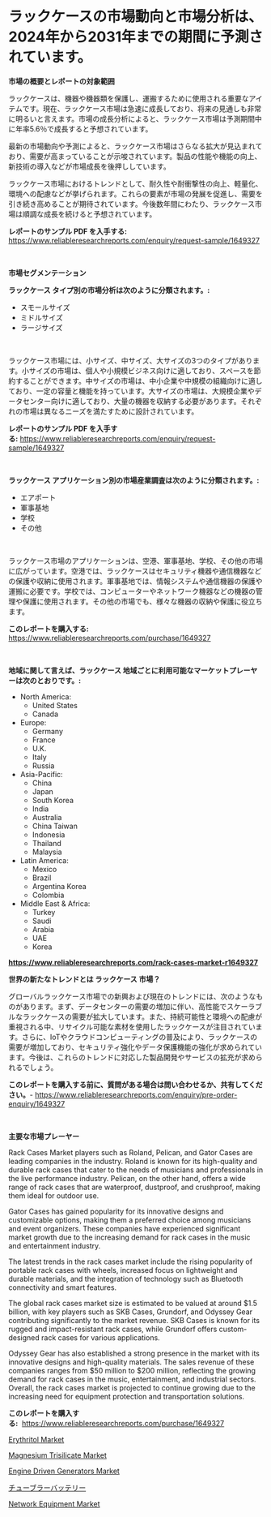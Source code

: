 <p><h1>ラックケースの市場動向と市場分析は、2024年から2031年までの期間に予測されています。</h1></p><p><strong>市場の概要とレポートの対象範囲</strong></p>
<p><p>ラックケースは、機器や機器類を保護し、運搬するために使用される重要なアイテムです。現在、ラックケース市場は急速に成長しており、将来の見通しも非常に明るいと言えます。市場の成長分析によると、ラックケース市場は予測期間中に年率5.6％で成長すると予想されています。</p><p>最新の市場動向や予測によると、ラックケース市場はさらなる拡大が見込まれており、需要が高まっていることが示唆されています。製品の性能や機能の向上、新技術の導入などが市場成長を後押ししています。</p><p>ラックケース市場におけるトレンドとして、耐久性や耐衝撃性の向上、軽量化、環境への配慮などが挙げられます。これらの要素が市場の発展を促進し、需要を引き続き高めることが期待されています。今後数年間にわたり、ラックケース市場は順調な成長を続けると予想されています。</p></p>
<p><strong>レポートのサンプル PDF を入手する:</strong> <a href="https://www.reliableresearchreports.com/enquiry/request-sample/1649327">https://www.reliableresearchreports.com/enquiry/request-sample/1649327</a></p>
<p>&nbsp;</p>
<p><strong>市場セグメンテーション</strong></p>
<p><strong>ラックケース タイプ別の市場分析は次のように分類されます。:</strong></p>
<p><ul><li>スモールサイズ</li><li>ミドルサイズ</li><li>ラージサイズ</li></ul></p>
<p>&nbsp;</p>
<p><p>ラックケース市場には、小サイズ、中サイズ、大サイズの3つのタイプがあります。小サイズの市場は、個人や小規模ビジネス向けに適しており、スペースを節約することができます。中サイズの市場は、中小企業や中規模の組織向けに適しており、一定の容量と機能を持っています。大サイズの市場は、大規模企業やデータセンター向けに適しており、大量の機器を収納する必要があります。それぞれの市場は異なるニーズを満たすために設計されています。</p></p>
<p><strong>レポートのサンプル PDF を入手する:</strong>&nbsp;<a href="https://www.reliableresearchreports.com/enquiry/request-sample/1649327">https://www.reliableresearchreports.com/enquiry/request-sample/1649327</a></p>
<p>&nbsp;</p>
<p><strong> ラックケース アプリケーション別の市場産業調査は次のように分類されます。:</strong></p>
<p><ul><li>エアポート</li><li>軍事基地</li><li>学校</li><li>その他</li></ul></p>
<p>&nbsp;</p>
<p><p>ラックケース市場のアプリケーションは、空港、軍事基地、学校、その他の市場に広がっています。空港では、ラックケースはセキュリティ機器や通信機器などの保護や収納に使用されます。軍事基地では、情報システムや通信機器の保護や運搬に必要です。学校では、コンピューターやネットワーク機器などの機器の管理や保護に使用されます。その他の市場でも、様々な機器の収納や保護に役立ちます。</p></p>
<p><strong>このレポートを購入する:</strong>&nbsp; <a href="https://www.reliableresearchreports.com/purchase/1649327">https://www.reliableresearchreports.com/purchase/1649327</a></p>
<p>&nbsp;</p>
<p><strong>地域に関して言えば、ラックケース 地域ごとに利用可能なマーケットプレーヤーは次のとおりです。:</strong></p>
<p><ul>
    <li>
        North America:
        <ul>
            <li>United States</li>
            <li>Canada</li>
        </ul>
    </li>
    <li>
        Europe:
        <ul>
            <li>Germany</li>
            <li>France</li>
            <li>U.K.</li>
            <li>Italy</li>
            <li>Russia</li>
        </ul>
    </li>
    <li>
        Asia-Pacific:
        <ul>
            <li>China</li>
            <li>Japan</li>
            <li>South Korea</li>
            <li>India</li>
            <li>Australia</li>
            <li>China Taiwan</li>
            <li>Indonesia</li>
            <li>Thailand</li>
            <li>Malaysia</li>
        </ul>
    </li>
    <li>
        Latin America:
        <ul>
            <li>Mexico</li>
            <li>Brazil</li>
            <li>Argentina Korea</li>
            <li>Colombia</li>
        </ul>
    </li>
    <li>
        Middle East & Africa:
        <ul>
            <li>Turkey</li>
            <li>Saudi</li>
            <li>Arabia</li>
            <li>UAE</li>
            <li>Korea</li>
        </ul>
    </li>
    </ul></p>
<p><strong><a href="https://www.reliableresearchreports.com/rack-cases-market-r1649327">https://www.reliableresearchreports.com/rack-cases-market-r1649327</a></strong>&nbsp;</p>
<p><strong>世界の新たなトレンドとは ラックケース 市場？</strong></p>
<p><p>グローバルラックケース市場での新興および現在のトレンドには、次のようなものがあります。まず、データセンターの需要の増加に伴い、高性能でスケーラブルなラックケースの需要が拡大しています。また、持続可能性と環境への配慮が重視される中、リサイクル可能な素材を使用したラックケースが注目されています。さらに、IoTやクラウドコンピューティングの普及により、ラックケースの需要が増加しており、セキュリティ強化やデータ保護機能の強化が求められています。今後は、これらのトレンドに対応した製品開発やサービスの拡充が求められるでしょう。</p></p>
<p><strong>このレポートを購入する前に、質問がある場合は問い合わせるか、共有してください。</strong>- <a href="https://www.reliableresearchreports.com/enquiry/pre-order-enquiry/1649327">https://www.reliableresearchreports.com/enquiry/pre-order-enquiry/1649327</a></p>
<p>&nbsp;</p>
<p><strong>主要な市場プレーヤー</strong></p>
<p><p>Rack Cases Market players such as Roland, Pelican, and Gator Cases are leading companies in the industry. Roland is known for its high-quality and durable rack cases that cater to the needs of musicians and professionals in the live performance industry. Pelican, on the other hand, offers a wide range of rack cases that are waterproof, dustproof, and crushproof, making them ideal for outdoor use.</p><p>Gator Cases has gained popularity for its innovative designs and customizable options, making them a preferred choice among musicians and event organizers. These companies have experienced significant market growth due to the increasing demand for rack cases in the music and entertainment industry.</p><p>The latest trends in the rack cases market include the rising popularity of portable rack cases with wheels, increased focus on lightweight and durable materials, and the integration of technology such as Bluetooth connectivity and smart features.</p><p>The global rack cases market size is estimated to be valued at around $1.5 billion, with key players such as SKB Cases, Grundorf, and Odyssey Gear contributing significantly to the market revenue. SKB Cases is known for its rugged and impact-resistant rack cases, while Grundorf offers custom-designed rack cases for various applications.</p><p>Odyssey Gear has also established a strong presence in the market with its innovative designs and high-quality materials. The sales revenue of these companies ranges from $50 million to $200 million, reflecting the growing demand for rack cases in the music, entertainment, and industrial sectors. Overall, the rack cases market is projected to continue growing due to the increasing need for equipment protection and transportation solutions.</p></p>
<p><strong>このレポートを購入する:</strong>&nbsp;&nbsp;<a href="https://www.reliableresearchreports.com/purchase/1649327">https://www.reliableresearchreports.com/purchase/1649327</a></p>
<p><p><a href="https://scarlet-rocket-c63.notion.site/Analyzing-Erythritol-Market-Global-Industry-Perspective-and-Forecast-2024-to-2031-eda93467e06445c68eedab7b188ebde5">Erythritol Market</a></p><p><a href="https://issuu.com/reportprime-2/docs/magnesium-trisilicate-market-size-2030.pptx">Magnesium Trisilicate Market</a></p><p><a href="https://view.publitas.com/reportprime-1/engine-driven-generators-market-analysis-and-sze-forecasted-for-period-from-2024-to-2031/">Engine Driven Generators Market</a></p><p><a href="https://github.com/joaejkdzgyljvo6/Market-Research-Report-List-1/blob/main/620851628535.md">チューブラーバッテリー</a></p><p><a href="https://github.com/lylyparadise/Market-Research-Report-List-2/blob/main/network-equipment-market.md">Network Equipment Market</a></p></p>